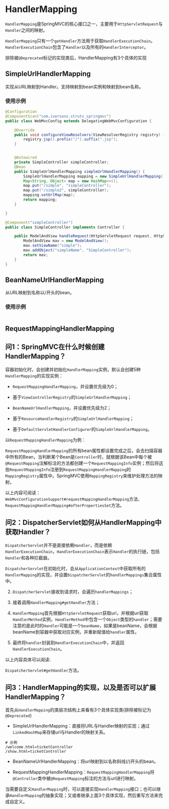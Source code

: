 # HandlerMapping

`HandlerMapping`是SpringMVC的核心接口之一，主要用于`HttpServletRequest`与`Handler`之间的映射。

`HandlerMapping`只有一个`getHandler`方法用于获取`HandlerExecutionChain`。`HandlerExecutionChain`包含了`Handler`以及所有的`HandlerInterceptor`。

排除被`@Deprecated`标记的实现类后，HandlerMapping有3个具体的实现

## SimpleUrlHandlerMapping

实现从URL映射到Handler。支持映射到bean实例和映射到bean名称。

### 使用示例

```java
@Configuration
@ComponentScan("com.iversonx.struts_springmvc")
public class WebMvcConfig extends DelegatingWebMvcConfiguration {

    @Override
    public void configureViewResolvers(ViewResolverRegistry registry) {
        registry.jsp().prefix("/").suffix(".jsp");
    }


    @Autowired
    private SimpleController simpleController;
    @Bean
    public SimpleUrlHandlerMapping simpleUrlHandlerMapping() {
        SimpleUrlHandlerMapping mapping = new SimpleUrlHandlerMapping();
        Map<String, Object> map = new HashMap<>();
        map.put("/simple", "simpleController");
        map.put("/simple2", simpleController);
        mapping.setUrlMap(map);
        return mapping;
    }

}

@Component("simpleController")
public class SimpleController implements Controller {

    public ModelAndView handleRequest(HttpServletRequest request, HttpServletResponse response) throws Exception {
        ModelAndView mav = new ModelAndView();
        mav.setViewName("simple");
        mav.addObject("simpleName", "SimpleController");
        return mav;
    }
}
```

## BeanNameUrlHandlerMapping

从URL映射到名称以/开头的bean。

### 使用示例

```java

```

## RequestMappingHandlerMapping





## 问1：SpringMVC在什么时候创建HandlerMapping？

容器初始化时，会创建并初始化`HandlerMapping`实例，默认会创建5种`HandlerMapping`的实现实例：

- `RequestMappingHandlerMapping`，并设置优先级为0；

- 基于`ViewControllerRegistry`的`SimpleUrlHandlerMapping`；

- `BeanNameUrlHandlerMapping`，并设置优先级为2；

- 基于`ResourceHandlerRegistry`的`SimpleUrlHandlerMapping`；

- 基于`DefaultServletHandlerConfigurer`的`SimpleUrlHandlerMapping`。

以`RequestMappingHandlerMapping`为例：

`RequestMappingHandlerMapping`的所有bean属性都设置完成之后，会去扫描容器中所有的Bean，当判断某个Bean是`Controller`时，就根据该Bean中每个被`@RequestMapping`注解标注的方法都创建一个`RequestMappingInfo`实例；然后将这些`RequestMappingInfo`注册到`RequestMappingHandlerMapping`的`MappingRegistry`属性中。SpringMVC使用`MappingRegistry`来维护处理方法的映射。

以上内容可阅读：`WebMvcConfigurationSupport#requestMappingHandlerMapping`方法、`RequestMappingHandlerMapping#afterPropertiesSet`方法。

## 问2：DispatcherServlet如何从HandlerMapping中获取Handler？

`DispatcherServlet`并不是直接依赖`Handler`，而是依赖`HandlerExecutionChain`，`HandlerExecutionChain`表示`Handler`的执行链，包括`Handler`和各种拦截器。

`DispatcherServlet`在初始化时，会从`ApplicationContext`中获取所有的`HandlerMapping`的实现，并设置`DispatcherServlet`的`handlerMappings`集合属性中。

2. `DispatcherServlet`接收到请求时，会遍历`handlerMappings`；

3. 接着调用`HandlerMapping#getHandler`方法；

4. `HandlerMapping`首先根据`HttpServletRequest`获取uri，并根据uri获取`HandlerMethod`实例，`HandlerMethod`中包含一个`Object`类型的`handler`；需要注意的是此时的`Handler`可能是一个`beanName`，如果是beanName，会根据beanName到容器中获取对应实例，并重新赋值给`handler`属性。

5. 最终将`handler`封装到`HandlerExecutionChain`中，并返回`HandlerExecutionChain`。

以上内容具体可以阅读:

`DispatcherServlet#getHandler`方法。

## 问3：HandlerMapping的实现，以及是否可以扩展HandlerMapping？

首先从`HandlerMapping`的类层次结构上来看有3个具体实现类(排除被标记为`@Deprecated`)

- SimpleUrlHandlerMapping：直接将URL与Handler映射的实现；通过`LinkedHashMap`来存储url与Handler的映射关系。

```properties
# 示例
/welcome.html=ticketController
/show.html=ticketController
```

- BeanNameUrlHandlerMapping：将url映射到以名称斜线(/)开头的bean。

- RequestMappingHandlerMapping：`RequestMappingHandlerMapping`将`@Controller`类中被`@RequestMapping`标注的方法与url进行映射。

当需要自定义`HandlerMapping`时，可以直接实现`HandlerMapping`接口；也可以继承`HandlerMapping`的抽象实现；又或者继承上面3个具体实现，然后重写方法来完成自定义。

